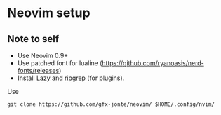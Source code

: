 # Neovim setup
## Note to self
- Use Neovim 0.9+
- Use patched font for lualine (https://github.com/ryanoasis/nerd-fonts/releases)
- Install [Lazy](https://github.com/folke/lazy.nvim) and [ripgrep](https://github.com/BurntSushi/ripgrep) (for plugins).

Use

    git clone https://github.com/gfx-jonte/neovim/ $HOME/.config/nvim/
